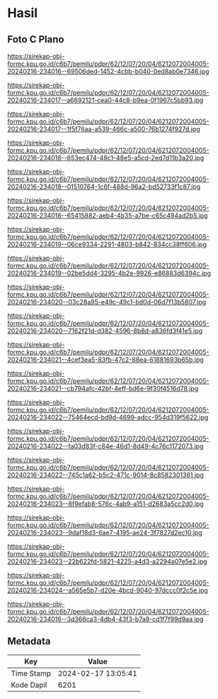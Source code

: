 # Hasil

## Foto C Plano

https://sirekap-obj-formc.kpu.go.id/c6b7/pemilu/pdpr/62/12/07/20/04/6212072004005-20240216-234016--69506ded-1452-4cbb-b040-0ed8ab0e7346.jpg

https://sirekap-obj-formc.kpu.go.id/c6b7/pemilu/pdpr/62/12/07/20/04/6212072004005-20240216-234017--a6692121-cea0-44c8-b9ea-0f1967c5bb93.jpg

https://sirekap-obj-formc.kpu.go.id/c6b7/pemilu/pdpr/62/12/07/20/04/6212072004005-20240216-234017--1f5f76aa-a539-466c-a500-76b1274f927d.jpg

https://sirekap-obj-formc.kpu.go.id/c6b7/pemilu/pdpr/62/12/07/20/04/6212072004005-20240216-234018--653ec474-48c1-48e5-a5cd-2ed7d11b3a20.jpg

https://sirekap-obj-formc.kpu.go.id/c6b7/pemilu/pdpr/62/12/07/20/04/6212072004005-20240216-234018--01510764-1c6f-488d-96a2-bd52733f1c87.jpg

https://sirekap-obj-formc.kpu.go.id/c6b7/pemilu/pdpr/62/12/07/20/04/6212072004005-20240216-234018--65415882-aeb4-4b35-a7be-c65c494ad2b5.jpg

https://sirekap-obj-formc.kpu.go.id/c6b7/pemilu/pdpr/62/12/07/20/04/6212072004005-20240216-234019--06ce9334-2291-4803-b842-834cc38ff606.jpg

https://sirekap-obj-formc.kpu.go.id/c6b7/pemilu/pdpr/62/12/07/20/04/6212072004005-20240216-234019--02be5dd4-3295-4b2e-9926-e86883d6394c.jpg

https://sirekap-obj-formc.kpu.go.id/c6b7/pemilu/pdpr/62/12/07/20/04/6212072004005-20240216-234020--03c28a95-e49c-49c1-bd0d-06d7f13b5807.jpg

https://sirekap-obj-formc.kpu.go.id/c6b7/pemilu/pdpr/62/12/07/20/04/6212072004005-20240216-234020--7162f21d-d382-4596-8b8d-a836fd3f41e5.jpg

https://sirekap-obj-formc.kpu.go.id/c6b7/pemilu/pdpr/62/12/07/20/04/6212072004005-20240216-234021--4cef3ea5-83fb-47c2-88ea-61881693b65b.jpg

https://sirekap-obj-formc.kpu.go.id/c6b7/pemilu/pdpr/62/12/07/20/04/6212072004005-20240216-234021--cb794afc-42bf-4eff-bd6e-9f30f4516d78.jpg

https://sirekap-obj-formc.kpu.go.id/c6b7/pemilu/pdpr/62/12/07/20/04/6212072004005-20240216-234022--75464ecd-bd9d-4699-adcc-954d319f5622.jpg

https://sirekap-obj-formc.kpu.go.id/c6b7/pemilu/pdpr/62/12/07/20/04/6212072004005-20240216-234022--fa03d83f-c84e-46d1-8d49-4c76c1172073.jpg

https://sirekap-obj-formc.kpu.go.id/c6b7/pemilu/pdpr/62/12/07/20/04/6212072004005-20240216-234022--745c1a62-b5c2-471c-9014-8c8582301361.jpg

https://sirekap-obj-formc.kpu.go.id/c6b7/pemilu/pdpr/62/12/07/20/04/6212072004005-20240216-234023--8f9efab8-576c-4ab9-a151-d2683a5cc2d0.jpg

https://sirekap-obj-formc.kpu.go.id/c6b7/pemilu/pdpr/62/12/07/20/04/6212072004005-20240216-234023--9daf18d3-6ae7-4195-ae24-3f7827d2ec10.jpg

https://sirekap-obj-formc.kpu.go.id/c6b7/pemilu/pdpr/62/12/07/20/04/6212072004005-20240216-234023--22b622fd-5821-4225-a4d3-a2294a07e5e2.jpg

https://sirekap-obj-formc.kpu.go.id/c6b7/pemilu/pdpr/62/12/07/20/04/6212072004005-20240216-234024--a565e5b7-d20e-4bcd-9040-97dccc0f2c5e.jpg

https://sirekap-obj-formc.kpu.go.id/c6b7/pemilu/pdpr/62/12/07/20/04/6212072004005-20240216-234016--3d366ca3-4db4-43f3-b7a9-cd1f7f99d9aa.jpg


## Metadata

| Key        | Value               |
| ---------- | ------------------- |
| Time Stamp | 2024-02-17 13:05:41 |
| Kode Dapil | 6201                |



